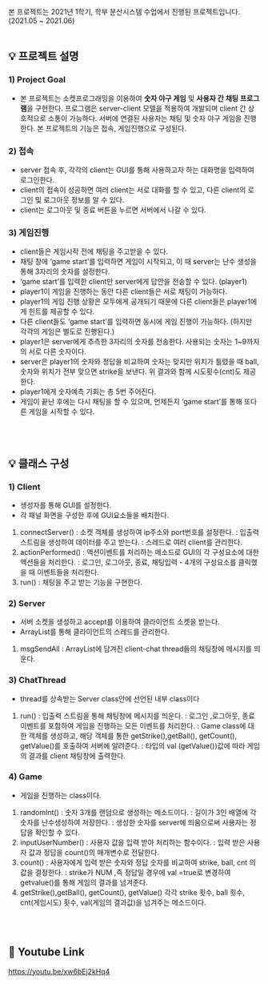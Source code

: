 본 프로젝트는 2021년 1학기, 학부 분산시스템 수업에서 진행된 프로젝트입니다. (2021.05 ~ 2021.06)
<br/>
<br/>

## 💡 프로젝트 설명

### 1) Project Goal
- 본 프로젝트는 소켓프로그래밍을 이용하여 **숫자 야구 게임** 및 **사용자 간 채팅 프로그램**을 구현한다.
프로그램은 server-client 모델을 적용하여 개발되며 client 간 상호적으로 소통이 가능하다.
서버에 연결된 사용자는 채팅 및 숫자 야구 게임을 진행한다. 본 프로젝트의 기능은 접속, 게임진행으로 구성된다.

### 2) 접속
- server 접속 후, 각각의 client는 GUI를 통해 사용하고자 하는 대화명을 입력하여 로그인한다.
- client의 접속이 성공하면 여러 client는 서로 대화를 할 수 있고, 다른 client의 로그인 및 로그아웃 정보를 알 수 있다.
- client는 로그아웃 및 종료 버튼을 누르면 서버에서 나갈 수 있다.

### 3) 게임진행
- client들은 게임시작 전에 채팅을 주고받을 수 있다.
- 채팅 창에 ‘game start’를 입력하면 게임이 시작되고, 이 때 server는 난수 생성을 통해 3자리의 숫자를 설정한다.
- ‘game start’를 입력한 client만 server에게 답안을 전송할 수 있다. (player1)
- player1이 게임을 진행하는 동안 다른 client들은 서로 채팅이 가능하다.
- player1의 게임 진행 상황은 모두에게 공개되기 때문에 다른 client들은 player1에게 힌트를 제공할 수 있다.
- 다른 client들도 ‘game start’를 입력하면 동시에 게임 진행이 가능하다. (하지만 각각의 게임은 별도로 진행된다.)
- player1은 server에게 추측한 3자리의 숫자를 전송한다. 사용되는 숫자는 1~9까지의 서로 다른 숫자이다.
- server은 player1의 숫자와 정답을 비교하여 숫자는 맞지만 위치가 틀렸을 때 ball, 숫자와 위치가 전부 맞으면 strike을 보낸다. 위 결과와 함께 시도횟수(cnt)도 제공한다.
- player1에게 숫자예측 기회는 총 5번 주어진다.
- 게임이 끝난 후에는 다시 채팅을 할 수 있으며, 언제든지 ‘game start’를 통해 또다른 게임을 시작할 수 있다.

<br/>
<br/>

## 💡 클래스 구성

### 1) Client
- 생성자를 통해 GUI를 설정한다.
- 각 패널 화면을 구성한 후에 GUI요소들을 배치한다.
1) connectServer()
: 소켓 객체를 생성하여 ip주소와 port번호를 설정한다. 
: 입출력 스트림을 생성하여 데이터를 주고 받는다.
: 스레드로 여러 client를 관리한다.
2) actionPerformed()
: 액션이벤트를 처리하는 메소드로 GUI의 각 구성요소에 대한 액션들을 처리한다.
: 로그인, 로그아웃, 종료, 채팅입력 - 4개의 구성요소를 클릭했을 때 이벤트들을 처리한다.
3) run()
: 채팅을 주고 받는 기능을 구현한다.

### 2) Server
- 서버 소켓을 생성하고 accept를 이용하여 클라이언트 소켓을 받는다.
- ArrayList를 통해 클라이언트의 스레드를 관리한다.
1) msgSendAll
: ArrayList에 담겨진 client-chat thread들의 채팅창에 메시지를 띄운다.

### 3) ChatThread
- thread를 상속받는 Server class안에 선언된 내부 class이다
1) run()
: 입출력 스트림을 통해 채팅창에 메시지를 띄운다.
: 로그인 ,로그아웃, 종료 이벤트를 포함하여 게임을 진행하는 모든 이벤트를 처리한다.
: Game class에 대한 객체를 생성하고, 해당 객체를 통한 getStrike(),getBall(), getCount(), getValue()를 호출하여 서버에 알려준다.
: 타입의 val (getValue())값에 따라 게임의 결과를 client 채팅창에 출력한다.

### 4) Game
- 게임을 진행하는 class이다.
1) randomInt()
: 숫자 3개를 랜덤으로 생성하는 메소드이다.
: 길이가 3인 배열에 각 숫자를 난수생성하여 저장한다.
: 생성한 숫자를 server에 띄움으로써 사용자는 정답을 확인할 수 있다. 
2) inputUserNumber()
: 사용자 값을 입력 받아 처리하는 함수이다.
: 입력 받은 사용자 값과 정답을 count()의 매개변수로 전달한다.
3) count()
: 사용자에게 입력 받은 숫자와 정답 숫자를 비교하여 strike, ball, cnt 의 값을 결정한다.
: strike가 NUM ,즉 정답일 경우에 val =true로 변경하여 getvalue()를 통해 게임의 결과를 넘겨준다.
4) getStrike(),getBall(), getCount(), getValue()
각각 strike 횟수, ball 횟수, cnt(게임시도) 횟수, val(게임의 결과값)을 넘겨주는 메소드이다.

<br/>
<br/>


## 🔗 Youtube Link
https://youtu.be/xw6bEj2kHq4
<br/>
<br/>

